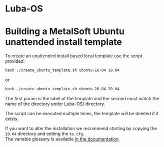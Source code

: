 # Luba-OS
# Building a MetalSoft Ubuntu unattended install template

To create an unattended install based local template use the script provided:

```bash
bash ./create_ubuntu_template.sh ubuntu-18-04 18.04
```

or

```bash
bash ./create_ubuntu_template.sh ubuntu-20-04 20.04
```

The first param is the label of the template and the second must match the name of the directory under Luba-OS/ directory.

The script can be executed multiple times, the template will be deleted if it exists.

If you want to alter the installation we recommend starting by copying the `20.04` directory and editing the `ks.cfg`.  
The variable glossary is available [in the documentation](https://docs).
